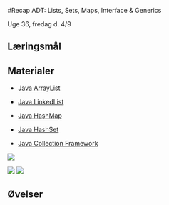 <!-- JS use if these pages are used as githubpages. can be deleted if used elsewhere -->
<script src="https://code.jquery.com/jquery-3.2.1.min.js"></script>
<script src="script.js"></script>

#Recap ADT: Lists, Sets, Maps, Interface & Generics

Uge 36, fredag d. 4/9   

## Læringsmål

## Materialer
* [Java ArrayList](https://www.w3schools.com/java/java_arraylist.asp)
* [Java LinkedList](https://www.w3schools.com/java/java_linkedlist.asp)
* [Java HashMap](https://www.w3schools.com/java/java_hashmap.asp)
* [Java HashSet](https://www.w3schools.com/java/java_hashset.asp)


* [Java Collection Framework](/img/JavaCollectionFramework.png)


![](/img/JavaCollectionFramework.png)

![](/img/Set_operations.png)
![](/img/Set_operation.png)




## Øvelser



